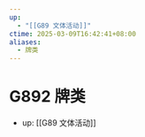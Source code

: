 ```yaml
---
up:
  - "[[G89 文体活动]]"
ctime: 2025-03-09T16:42:41+08:00
aliases:
  - 牌类
---
```


# G892 牌类

- up: [[G89 文体活动]]
